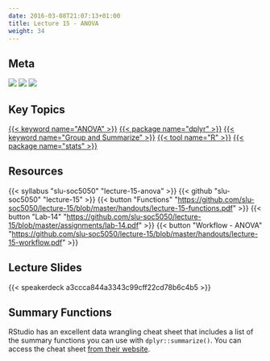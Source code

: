 ```yaml
---
date: 2016-03-08T21:07:13+01:00
title: Lecture 15 - ANOVA
weight: 34
---
```


## Meta
![](https://img.shields.io/badge/semester-fall%202018-orange.svg) ![](https://img.shields.io/badge/release-lecture-orange.svg) [![](https://img.shields.io/badge/last%20update-2018--12--03-brightgreen.svg)](https://github.com/slu-soc5050/lecture-09/blob/master/NEWS_SITE.md)

## Key Topics
[{{< keyword name="ANOVA" >}}](/topic-index/#a-d)
[{{< package name="dplyr" >}}](/topic-index/#a-d)
[{{< keyword name="Group and Summarize" >}}](/topic-index/#e-h)
[{{< tool name="R" >}}](/topic-index/#q-t)
[{{< package name="stats" >}}](/topic-index/#q-t)

## Resources

{{< syllabus "slu-soc5050" "lecture-15-anova" >}}
{{< github "slu-soc5050" "lecture-15" >}}
{{< button "Functions" "https://github.com/slu-soc5050/lecture-15/blob/master/handouts/lecture-15-functions.pdf" >}}
{{< button "Lab-14" "https://github.com/slu-soc5050/lecture-15/blob/master/assignments/lab-14.pdf" >}}
{{< button "Workflow - ANOVA" "https://github.com/slu-soc5050/lecture-15/blob/master/handouts/lecture-15-workflow.pdf" >}}

## Lecture Slides
<p> </p>
{{< speakerdeck a3ccca844a3343c99cff22cd78b6c4b5 >}}

## Summary Functions
RStudio has an excellent data wrangling cheat sheet that includes a list of the summary functions you can use with `dplyr::summarize()`. You can access the cheat sheet [from their website](https://github.com/rstudio/cheatsheets/raw/master/data-transformation.pdf).
